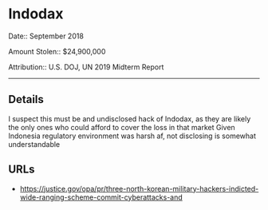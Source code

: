 # Indodax

Date:: September 2018

Amount Stolen:: $24,900,000

Attribution:: U.S. DOJ, UN 2019 Midterm Report


---



## Details

I suspect this must be and undisclosed hack of Indodax,  as they are likely the only ones who could afford to cover the loss in that market Given Indonesia regulatory environment was harsh af, not disclosing is somewhat understandable


## URLs

- https://justice.gov/opa/pr/three-north-korean-military-hackers-indicted-wide-ranging-scheme-commit-cyberattacks-and
